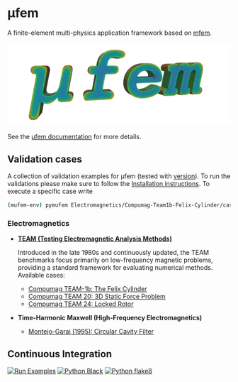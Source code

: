 # μfem

A finite-element multi-physics application framework based on [mfem](https://mfem.org/).

![Logo](.logo.png)

See the [μfem documentation](https://raiden-numerics.github.io/mufem-doc/index.html) for more details.


## Validation cases

A collection of validation examples for μfem (tested with [version](VERSION)). 
To run the validations please make sure to follow the [Installation instructions](https://raiden-numerics.github.io/mufem-doc/getting_started/installation.html). To execute a specific case write

```bash
(mufem-env) pymufem Electromagnetics/Compumag-Team1b-Felix-Cylinder/case.py
```

### Electromagnetics

* [**TEAM (Testing Electromagnetic Analysis Methods)**](https://www.compumag.org/wp/team/)

  Introduced in the late 1980s and continuously updated, the TEAM benchmarks focus primarily on low-frequency magnetic problems, providing a standard framework for evaluating numerical methods. Available cases:

  - [Compumag TEAM-1b: The Felix Cylinder](Electromagnetics/Compumag-Team1b-Felix-Cylinder/README.md)
  - [Compumag TEAM 20: 3D Static Force Problem](Electromagnetics/Compumag-Team20-3D-Static-Force-Problem/README.md)
  - [Compumag TEAM 24: Locked Rotor](Electromagnetics/Compumag-Team24-Locked-Rotor/README.md)

* **Time-Harmonic Maxwell (High-Frequency Electromagnetics)**
  - [Montejo-Garai (1995): Circular Cavity Filter](Electromagnetics/Montejo-Garai_1995_Circular_Cavity_Filter/README.md)

## Continuous Integration

[![Run Examples](https://github.com/Raiden-Numerics/mufem-examples/actions/workflows/run_cases.yml/badge.svg)](https://github.com/Raiden-Numerics/mufem-examples/actions/workflows/run_cases.yml)
[![Python Black](https://github.com/Raiden-Numerics/mufem-examples/actions/workflows/black-check.yaml/badge.svg)](https://github.com/Raiden-Numerics/mufem-examples/actions/workflows/black-check.yaml)
[![Python flake8](https://github.com/Raiden-Numerics/mufem-examples/actions/workflows/flake8.yaml/badge.svg)](https://github.com/Raiden-Numerics/mufem-examples/actions/workflows/flake8.yaml)

